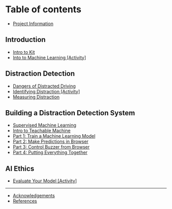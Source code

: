 # Table of contents

* [Project Information](README.md)

## Introduction

* [Intro to Kit](introduction/intro-to-kit.md)
* [Into to Machine Learning \[Activity\]](introduction/into-to-machine-learning-activity.md)

## Distraction Detection

* [Dangers of Distracted Driving](distraction-detection/dangers-of-distracted-driving.md)
* [Identifying Distraction \[Activity\]](distraction-detection/identifying-distraction-activity.md)
* [Measuring Distraction](distraction-detection/measuring-distraction.md)

## Building a Distraction Detection System

* [Supervised Machine Learning](building-a-distraction-detection-system/supervised-machine-learning.md)
* [Intro to Teachable Machine](building-a-distraction-detection-system/intro-to-teachable-machine.md)
* [Part 1: Train a Machine Learning Model](building-a-distraction-detection-system/part-1-train-a-machine-learning-model.md)
* [Part 2: Make Predictions in Browser](building-a-distraction-detection-system/part-2-make-predictions-in-browser.md)
* [Part 3: Control Buzzer from Browser](building-a-distraction-detection-system/part-3-control-buzzer-from-browser.md)
* [Part 4: Putting Everything Together](building-a-distraction-detection-system/part-4-putting-everything-together.md)

## AI Ethics

* [Evaluate Your Model \[Activity\]](ai-ethics/evaluate-your-model-activity.md)

***

* [Acknowledgements](acknowledgements.md)
* [References](references.md)
